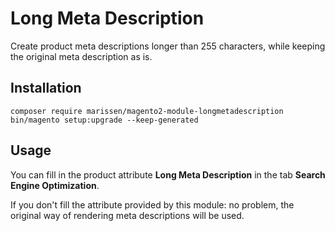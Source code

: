 # Long Meta Description
Create product meta descriptions longer than 255 characters, while keeping the original meta description as is.

## Installation
```
composer require marissen/magento2-module-longmetadescription
bin/magento setup:upgrade --keep-generated
```

## Usage
You can fill in the product attribute **Long Meta Description** in the tab **Search Engine Optimization**.

If you don't fill the attribute provided by this module: no problem, the original way of rendering meta descriptions will be used.
